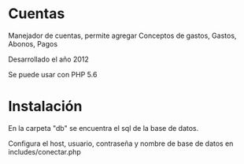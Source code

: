 # Cuentas
Manejador de cuentas, permite agregar Conceptos de gastos, Gastos, Abonos, Pagos

Desarrollado el año 2012

Se puede usar con PHP 5.6

# Instalación

En la carpeta "db" se encuentra el sql de la base de datos.

Configura el host, usuario, contraseña y nombre de base de datos en includes/conectar.php
